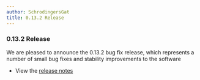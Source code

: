 ```yaml
---
author: SchrodingersGat
title: 0.13.2 Release
---
```


### 0.13.2 Release

We are pleased to announce the 0.13.2 bug fix release, which represents a number of small bug fixes and stability improvements to the software

- View the [release notes](https://github.com/inventree/InvenTree/releases/tag/0.13.2)
